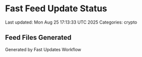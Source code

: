 # Fast Feed Update Status
Last updated: Mon Aug 25 17:13:33 UTC 2025
Categories: crypto

## Feed Files Generated

Generated by Fast Updates Workflow
